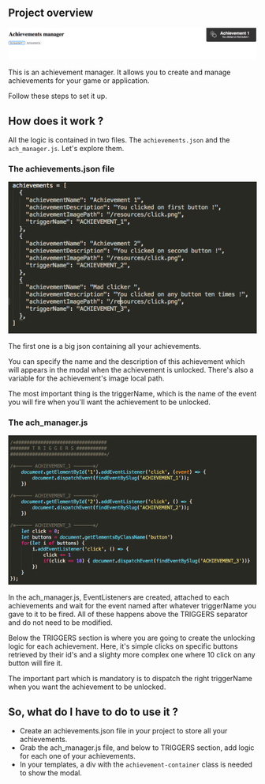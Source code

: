 ## Project overview

![alt text](./resources/modal_shown.png)

This is an achievement manager. It allows you to create and manage achievements for your game or application.

Follow these steps to set it up.

## How does it work ?

All the logic is contained in two files. The `achievements.json` and the `ach_manager.js`. Let's explore them.

### The achievements.json file

![alt text](./resources/achievements_json.png)

The first one is a big json containing all your achievements.

You can specify the name and the description of this achievement which will appears in the modal when the achievement is unlocked.
There's also a variable for the achievement's image local path.

The most important thing is the triggerName, which is the name of the event you will fire when you'll want the achievement to be unlocked.

### The ach_manager.js

![alt text](./resources/triggers.png)

In the ach_manager.js, EventListeners are created, attached to each achievements and wait for the event named after whatever triggerName you gave to it to be fired. All of these happens above the TRIGGERS separator and do not need to be modified.

Below the TRIGGERS section is where you are going to create the unlocking logic for each achievement. 
Here, it's simple clicks on  specific buttons retrieved by their id's and a slighty more complex one where 10 click on any button will fire it.

The important part which is mandatory is to dispatch the right triggerName when you want the achievement to be unlocked.

## So, what do I have to do to use it ?

- Create an achievements.json file in your project to store all your achievements.
- Grab the ach_manager.js file, and below to TRIGGERS section, add logic for each one of your achievements.
- In your templates, a div with the `achievement-container` class is needed to show the modal.